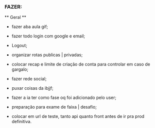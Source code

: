 ### FAZER:

** Geral **
- fazer aba aula gif;
- fazer todo login com google e email;
- Logout;
- organizar rotas publicas | privadas;
- colocar recap e limite de criação de conta para controlar em caso de gargalo;
- fazer rede social;
- puxar coisas da ibjjf;
- fazer a ia ter como fase oq foi adicionado pelo user;
- preparação para exame de faixa | desafio;

- colocar em url de teste, tanto api quanto front antes de ir pra prod definitiva.